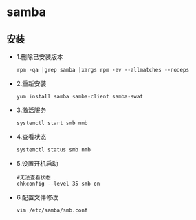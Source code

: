 # samba
## 安装

* 1.删除已安装版本
    
      rpm -qa |grep samba |xargs rpm -ev --allmatches --nodeps
* 2.重新安装

      yum install samba samba-client samba-swat
* 3.激活服务

      systemctl start smb nmb
* 4.查看状态

      systemctl status smb nmb
* 5.设置开机启动

      #无法查看状态
      chkconfig --level 35 smb on
* 6.配置文件修改

      vim /etc/samba/smb.conf
